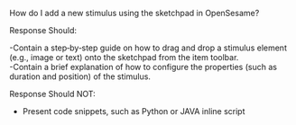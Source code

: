 How do I add a new stimulus using the sketchpad in OpenSesame?

Response Should:

\-Contain a step‑by‑step guide on how to drag and drop a stimulus element (e.g., image or text) onto the sketchpad from the item toolbar.  
\-Contain a brief explanation of how to configure the properties (such as duration and position) of the stimulus.

Response Should NOT:

- Present code snippets, such as Python or JAVA inline script

